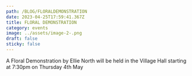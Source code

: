 ```yaml
---
path: /BLOG/FLORALDEMONSTRATION
date: 2023-04-25T17:59:41.367Z
title: FLORAL DEMONSTRATION
category: events
image: ../assets/image-2-.png
draft: false
sticky: false
---
```

A Floral Demonstration by Ellie North will be held in the Village Hall starting at 7:30pm on Thursday 4th May